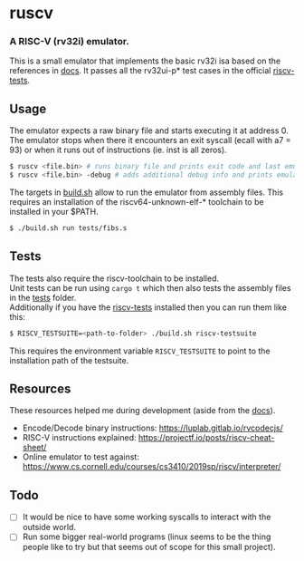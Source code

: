 # ruscv
### A RISC-V (rv32i) emulator.<br>
This is a small emulator that implements the basic rv32i isa based on the references in [docs](docs).
It passes all the rv32ui-p* test cases in the official [riscv-tests](https://github.com/riscv-software-src/riscv-tests).

## Usage
The emulator expects a raw binary file and starts executing it at address 0.
The emulator stops when there it encounters an exit syscall (ecall with a7 = 93) or when it runs out of instructions (ie. inst is all zeros). 
```bash
$ ruscv <file.bin> # runs binary file and prints exit code and last emulator state.
$ ruscv <file.bin> -debug # adds additional debug info and prints emulator state after each cycle.
```
The targets in [build.sh](build.sh) allow to run the emulator from assembly files.
This requires an installation of the riscv64-unknown-elf-* toolchain to be installed in your $PATH.
```bash
$ ./build.sh run tests/fibs.s
```

## Tests
The tests also require the riscv-toolchain to be installed.<br>
Unit tests can be run using `cargo t` which then also tests the assembly files in the [tests](tests/) folder.<br>
Additionally if you have the [riscv-tests](https://github.com/riscv-software-src/riscv-tests) installed then you can run them like this:
```bash
$ RISCV_TESTSUITE=<path-to-folder> ./build.sh riscv-testsuite
```
This requires the environment variable `RISCV_TESTSUITE` to point to the installation path of the testsuite.

## Resources
These resources helped me during development (aside from the [docs](docs/)).
- Encode/Decode binary instructions: https://luplab.gitlab.io/rvcodecjs/
- RISC-V instructions explained: https://projectf.io/posts/riscv-cheat-sheet/
- Online emulator to test against: https://www.cs.cornell.edu/courses/cs3410/2019sp/riscv/interpreter/

## Todo
- [ ] It would be nice to have some working syscalls to interact with the outside world.
- [ ] Run some bigger real-world programs (linux seems to be the thing people like to try but that seems out of scope for this small project).
